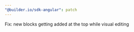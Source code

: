 ```yaml
---
"@builder.io/sdk-angular": patch
---
```


Fix: new blocks getting added at the top while visual editing
